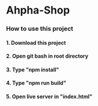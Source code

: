 # Ahpha-Shop

### How to use this project ###
#### 1. Download this project ####
#### 2. Open git bash in root directory ####
#### 3. Type "npm install" ####
#### 4. Type "npm run build" ####
#### 5. Open live server in "index.html" ####
